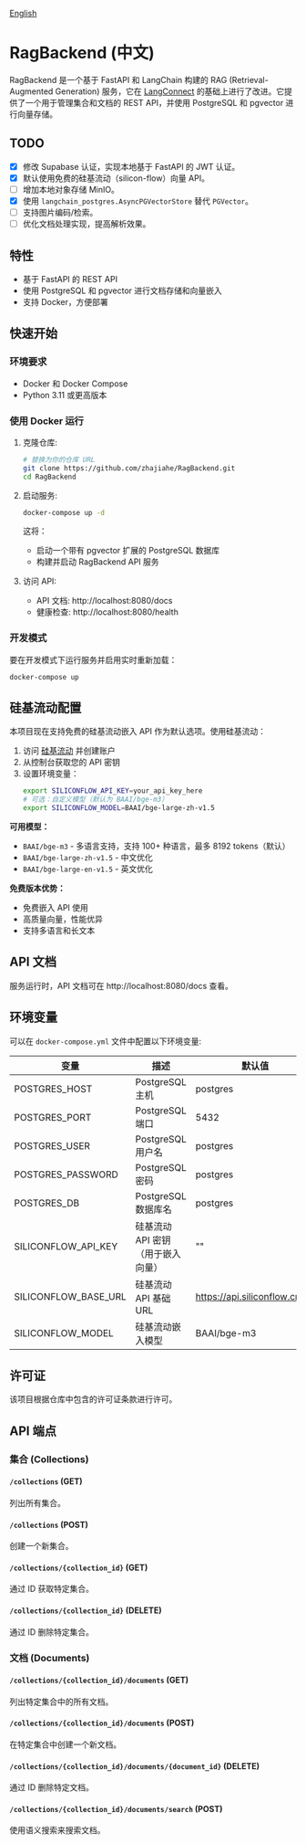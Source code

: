 [English](./README.md)

# RagBackend (中文)

RagBackend 是一个基于 FastAPI 和 LangChain 构建的 RAG (Retrieval-Augmented Generation) 服务，它在 [LangConnect](https://github.com/langchain-ai/langconnect) 的基础上进行了改进。它提供了一个用于管理集合和文档的 REST API，并使用 PostgreSQL 和 pgvector 进行向量存储。

## TODO

- [x] 修改 Supabase 认证，实现本地基于 FastAPI 的 JWT 认证。
- [x] 默认使用免费的硅基流动（silicon-flow）向量 API。
- [ ] 增加本地对象存储 MinIO。
- [x] 使用 `langchain_postgres.AsyncPGVectorStore` 替代 `PGVector`。
- [ ] 支持图片编码/检索。
- [ ] 优化文档处理实现，提高解析效果。

## 特性

- 基于 FastAPI 的 REST API
- 使用 PostgreSQL 和 pgvector 进行文档存储和向量嵌入
- 支持 Docker，方便部署

## 快速开始

### 环境要求

- Docker 和 Docker Compose
- Python 3.11 或更高版本

### 使用 Docker 运行

1. 克隆仓库:
   ```bash
   # 替换为你的仓库 URL
   git clone https://github.com/zhajiahe/RagBackend.git
   cd RagBackend
   ```

2. 启动服务:
   ```bash
   docker-compose up -d
   ```

   这将：
   - 启动一个带有 pgvector 扩展的 PostgreSQL 数据库
   - 构建并启动 RagBackend API 服务

3. 访问 API:
   - API 文档: http://localhost:8080/docs
   - 健康检查: http://localhost:8080/health

### 开发模式

要在开发模式下运行服务并启用实时重新加载：

```bash
docker-compose up
```

## 硅基流动配置

本项目现在支持免费的硅基流动嵌入 API 作为默认选项。使用硅基流动：

1. 访问 [硅基流动](https://siliconflow.cn/) 并创建账户
2. 从控制台获取您的 API 密钥
3. 设置环境变量：
   ```bash
   export SILICONFLOW_API_KEY=your_api_key_here
   # 可选：自定义模型（默认为 BAAI/bge-m3）
   export SILICONFLOW_MODEL=BAAI/bge-large-zh-v1.5
   ```

**可用模型：**
- `BAAI/bge-m3` - 多语言支持，支持 100+ 种语言，最多 8192 tokens（默认）
- `BAAI/bge-large-zh-v1.5` - 中文优化
- `BAAI/bge-large-en-v1.5` - 英文优化

**免费版本优势：**
- 免费嵌入 API 使用
- 高质量向量，性能优异
- 支持多语言和长文本

## API 文档

服务运行时，API 文档可在 http://localhost:8080/docs 查看。

## 环境变量

可以在 `docker-compose.yml` 文件中配置以下环境变量:

| 变量 | 描述 | 默认值 |
|----------|-------------|---------|
| POSTGRES_HOST | PostgreSQL 主机 | postgres |
| POSTGRES_PORT | PostgreSQL 端口 | 5432 |
| POSTGRES_USER | PostgreSQL 用户名 | postgres |
| POSTGRES_PASSWORD | PostgreSQL 密码 | postgres |
| POSTGRES_DB | PostgreSQL 数据库名 | postgres |
| SILICONFLOW_API_KEY | 硅基流动 API 密钥（用于嵌入向量） | "" |
| SILICONFLOW_BASE_URL | 硅基流动 API 基础 URL | https://api.siliconflow.cn/v1 |
| SILICONFLOW_MODEL | 硅基流动嵌入模型 | BAAI/bge-m3 |

## 许可证

该项目根据仓库中包含的许可证条款进行许可。

## API 端点

### 集合 (Collections)

#### `/collections` (GET)

列出所有集合。

#### `/collections` (POST)

创建一个新集合。

#### `/collections/{collection_id}` (GET)

通过 ID 获取特定集合。

#### `/collections/{collection_id}` (DELETE)

通过 ID 删除特定集合。

### 文档 (Documents)

#### `/collections/{collection_id}/documents` (GET)

列出特定集合中的所有文档。

#### `/collections/{collection_id}/documents` (POST)

在特定集合中创建一个新文档。

#### `/collections/{collection_id}/documents/{document_id}` (DELETE)

通过 ID 删除特定文档。

#### `/collections/{collection_id}/documents/search` (POST)

使用语义搜索来搜索文档。 